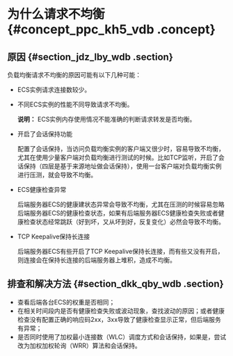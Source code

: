 # 为什么请求不均衡 {#concept_ppc_kh5_vdb .concept}

## 原因 {#section_jdz_lby_wdb .section}

负载均衡请求不均衡的原因可能有以下几种可能：

-   ECS实例请求连接数较少。
-   不同ECS实例的性能不同导致请求不均衡。

    **说明：** ECS实例内存使用情况不能准确的判断请求转发是否均衡。

-   开启了会话保持功能

    配置了会话保持，当访问负载均衡实例的客户端又很少时，容易导致不均衡，尤其在使用少量客户端对负载均衡进行测试的时候。比如TCP监听，开启了会话保持（四层是基于来源地址做会话保持），使用一台客户端对负载均衡实例进行压测，就会导致不均衡。

-   ECS健康检查异常

    后端服务器ECS的健康建状态异常会导致不均衡，尤其在压测的时候容易忽略后端服务器ECS的健康检查状态，如果有后端服务器ECS健康检查失败或者健康检查状态经常跳跃（好到坏，又从坏到好，反复变化）必然会导致不均衡。

-   TCP Keepalive保持长连接

    后端服务器ECS有些开启了TCP Keepalive保持长连接，而有些又没有开启，则连接会在保持长连接的后端服务器上堆积，造成不均衡。


## 排查和解决方法 {#section_dkk_qby_wdb .section}

-   查看后端各台ECS的权重是否相同；
-   在相关时间段内是否有健康检查失败或波动现象，查找波动的原因；或者健康检查没有配置正确的响应码2xx，3xx导致了健康检查显示正常，但后端服务有异常；
-   是否同时使用了加权最小连接数（WLC）调度方式和会话保持，如果是，尝试改为加权加权轮询（WRR）算法和会话保持。

